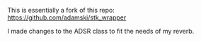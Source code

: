 This is essentially a fork of this repo:
https://github.com/adamski/stk_wrapper

I made changes to the ADSR class to fit the needs of my reverb.
